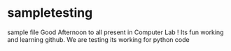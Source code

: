# sampletesting
sample file
Good Afternoon to all present in Computer Lab !
Its fun working and learning github.
We are testing its working for python code
